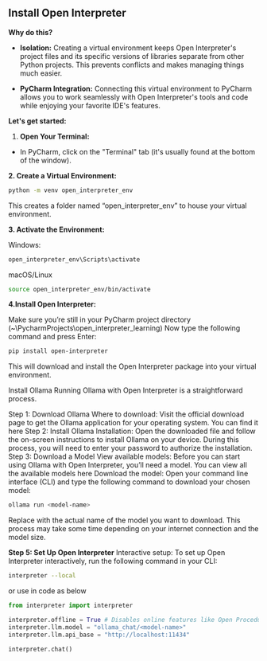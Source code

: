 **Install Open Interpreter**
----------------------------

**Why do this?**

*   **Isolation:** Creating a virtual environment keeps Open Interpreter's project files and its specific versions of libraries separate from other Python projects. This prevents conflicts and makes managing things much easier.
   
*   **PyCharm Integration:** Connecting this virtual environment to PyCharm allows you to work seamlessly with Open Interpreter's tools and code while enjoying your favorite IDE's features.
   

**Let's get started:**

1.  **Open Your Terminal:**
   

*   In PyCharm, click on the "Terminal" tab (it's usually found at the bottom of the window).
   

**2\. Create a Virtual Environment:**
```bash
python -m venv open_interpreter_env
```
This creates a folder named “open_interpreter_env” to house your virtual environment.


**3\. Activate the Environment:**

Windows:
```bash
open_interpreter_env\Scripts\activate
```
macOS/Linux
```bash
source open_interpreter_env/bin/activate
```

**4\.Install Open Interpreter:**

Make sure you’re still in your PyCharm project directory (~\PycharmProjects\open_interpreter_learning)
Now type the following command and press Enter:

```bash
pip install open-interpreter
```
This will download and install the Open Interpreter package into your virtual environment.

Install Ollama
Running Ollama with Open Interpreter is a straightforward process.

Step 1: Download Ollama
Where to download: Visit the official download page to get the Ollama application for your operating system. You can find it here
Step 2: Install Ollama
Installation: Open the downloaded file and follow the on-screen instructions to install Ollama on your device. During this process, you will need to enter your password to authorize the installation.
Step 3: Download a Model
View available models: Before you can start using Ollama with Open Interpreter, you’ll need a model. You can view all the available models here
Download the model: Open your command line interface (CLI) and type the following command to download your chosen model:

```bash
ollama run <model-name>
```

Replace <model-name> with the actual name of the model you want to download. This process may take some time depending on your internet connection and the model size.

**Step 5\: Set Up Open Interpreter**
Interactive setup: To set up Open Interpreter interactively, run the following command in your CLI:

```bash
interpreter --local
```

or use in code as below

```python
from interpreter import interpreter

interpreter.offline = True # Disables online features like Open Procedures
interpreter.llm.model = "ollama_chat/<model-name>"
interpreter.llm.api_base = "http://localhost:11434"

interpreter.chat()
```

